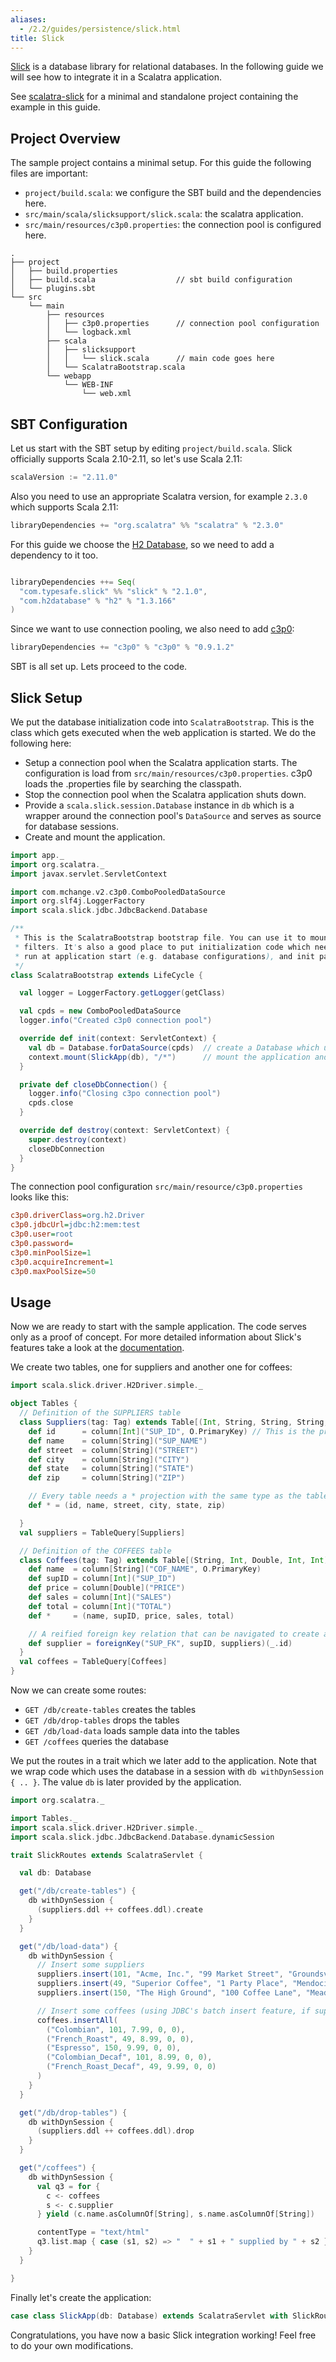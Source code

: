 ```yaml
---
aliases:
  - /2.2/guides/persistence/slick.html
title: Slick
---
```


[Slick](http://slick.typesafe.com/) is a database library for relational databases. In the following guide we will see how to integrate it in a Scalatra application.

<div class="alert alert-info">
  <span class="badge badge-info"><i class="glyphicon glyphicon-flag"></i></span>
  See
  <a href="https://github.com/scalatra/scalatra-website-examples/tree/master/2.2/persistence/scalatra-slick">scalatra-slick</a>
  for a minimal and standalone project containing the example in this guide.
</div>


## Project Overview

The sample project contains a minimal setup. For this guide the following files are important:

  * `project/build.scala`: we configure the SBT build and the dependencies here.
  * `src/main/scala/slicksupport/slick.scala`: the scalatra application.
  * `src/main/resources/c3p0.properties`: the connection pool is configured here.

```
.
├── project
│   ├── build.properties
│   ├── build.scala                  // sbt build configuration
│   └── plugins.sbt
└── src
    └── main
        ├── resources
        │   ├── c3p0.properties      // connection pool configuration
        │   └── logback.xml
        ├── scala
        │   ├── slicksupport
        │   │   └── slick.scala      // main code goes here
        │   └── ScalatraBootstrap.scala
        └── webapp
            └── WEB-INF
                └── web.xml

```

## SBT Configuration

Let us start with the SBT setup by editing `project/build.scala`. Slick officially supports Scala 2.10-2.11, so let's use Scala 2.11:

```scala
scalaVersion := "2.11.0"
```

Also you need to use an appropriate Scalatra version, for example `2.3.0` which supports Scala 2.11:

```scala
libraryDependencies += "org.scalatra" %% "scalatra" % "2.3.0"
```

For this guide we choose the [H2 Database](http://www.h2database.com/html/main.html), so we need to add a dependency to it too.

```scala

libraryDependencies ++= Seq(
  "com.typesafe.slick" %% "slick" % "2.1.0",
  "com.h2database" % "h2" % "1.3.166"
)
```

Since we want to use connection pooling, we also need to add [c3p0](http://www.mchange.com/projects/c3p0/):

```scala
libraryDependencies += "c3p0" % "c3p0" % "0.9.1.2"
```

SBT is all set up. Lets proceed to the code.


## Slick Setup

We put the database initialization code into `ScalatraBootstrap`. This is the class which gets executed when the web application is started. We do the following here:

  * Setup a connection pool when the Scalatra application starts. The configuration is load from `src/main/resources/c3p0.properties`. c3p0 loads the .properties file by searching the classpath.
  * Stop the connection pool when the Scalatra application shuts down.
  * Provide a `scala.slick.session.Database` instance in `db` which is a wrapper around the connection pool's `DataSource` and serves as source for database sessions.
  * Create and mount the application.

```scala
import app._
import org.scalatra._
import javax.servlet.ServletContext

import com.mchange.v2.c3p0.ComboPooledDataSource
import org.slf4j.LoggerFactory
import scala.slick.jdbc.JdbcBackend.Database

/**
 * This is the ScalatraBootstrap bootstrap file. You can use it to mount servlets or
 * filters. It's also a good place to put initialization code which needs to
 * run at application start (e.g. database configurations), and init params.
 */
class ScalatraBootstrap extends LifeCycle {

  val logger = LoggerFactory.getLogger(getClass)

  val cpds = new ComboPooledDataSource
  logger.info("Created c3p0 connection pool")

  override def init(context: ServletContext) {
    val db = Database.forDataSource(cpds)  // create a Database which uses the DataSource
    context.mount(SlickApp(db), "/*")      // mount the application and provide the Database
  }

  private def closeDbConnection() {
    logger.info("Closing c3po connection pool")
    cpds.close
  }

  override def destroy(context: ServletContext) {
    super.destroy(context)
    closeDbConnection
  }
}
```

The connection pool configuration `src/main/resource/c3p0.properties` looks like this:

```ini
c3p0.driverClass=org.h2.Driver
c3p0.jdbcUrl=jdbc:h2:mem:test
c3p0.user=root
c3p0.password=
c3p0.minPoolSize=1
c3p0.acquireIncrement=1
c3p0.maxPoolSize=50
```

## Usage

Now we are ready to start with the sample application. The code serves only as a proof of concept. For more detailed information about Slick's features take a look at the [documentation](http://slick.typesafe.com/docs/).

We create two tables, one for suppliers and another one for coffees:

```scala
import scala.slick.driver.H2Driver.simple._

object Tables {
  // Definition of the SUPPLIERS table
  class Suppliers(tag: Tag) extends Table[(Int, String, String, String, String, String)](tag, "SUPPLIERS") {
    def id      = column[Int]("SUP_ID", O.PrimaryKey) // This is the primary key column
    def name    = column[String]("SUP_NAME")
    def street  = column[String]("STREET")
    def city    = column[String]("CITY")
    def state   = column[String]("STATE")
    def zip     = column[String]("ZIP")

    // Every table needs a * projection with the same type as the table's type parameter
    def * = (id, name, street, city, state, zip)

  }
  val suppliers = TableQuery[Suppliers]

  // Definition of the COFFEES table
  class Coffees(tag: Tag) extends Table[(String, Int, Double, Int, Int)](tag, "COFFEES") {
    def name  = column[String]("COF_NAME", O.PrimaryKey)
    def supID = column[Int]("SUP_ID")
    def price = column[Double]("PRICE")
    def sales = column[Int]("SALES")
    def total = column[Int]("TOTAL")
    def *     = (name, supID, price, sales, total)

    // A reified foreign key relation that can be navigated to create a join
    def supplier = foreignKey("SUP_FK", supID, suppliers)(_.id)
  }
  val coffees = TableQuery[Coffees]
}
```

Now we can create some routes:

  * `GET /db/create-tables` creates the tables
  * `GET /db/drop-tables` drops the tables
  * `GET /db/load-data` loads sample data into the tables
  * `GET /coffees` queries the database

We put the routes in a trait which we later add to the application. Note that we wrap code which uses the database in a session with `db withDynSession { .. }`. The value `db` is later provided by the application.

```scala
import org.scalatra._

import Tables._
import scala.slick.driver.H2Driver.simple._
import scala.slick.jdbc.JdbcBackend.Database.dynamicSession

trait SlickRoutes extends ScalatraServlet {

  val db: Database

  get("/db/create-tables") {
    db withDynSession {
      (suppliers.ddl ++ coffees.ddl).create
    }
  }

  get("/db/load-data") {
    db withDynSession {
      // Insert some suppliers
      suppliers.insert(101, "Acme, Inc.", "99 Market Street", "Groundsville", "CA", "95199")
      suppliers.insert(49, "Superior Coffee", "1 Party Place", "Mendocino", "CA", "95460")
      suppliers.insert(150, "The High Ground", "100 Coffee Lane", "Meadows", "CA", "93966")

      // Insert some coffees (using JDBC's batch insert feature, if supported by the DB)
      coffees.insertAll(
        ("Colombian", 101, 7.99, 0, 0),
        ("French_Roast", 49, 8.99, 0, 0),
        ("Espresso", 150, 9.99, 0, 0),
        ("Colombian_Decaf", 101, 8.99, 0, 0),
        ("French_Roast_Decaf", 49, 9.99, 0, 0)
      )
    }
  }

  get("/db/drop-tables") {
    db withDynSession {
      (suppliers.ddl ++ coffees.ddl).drop
    }
  }

  get("/coffees") {
    db withDynSession {
      val q3 = for {
        c <- coffees
        s <- c.supplier
      } yield (c.name.asColumnOf[String], s.name.asColumnOf[String])

      contentType = "text/html"
      q3.list.map { case (s1, s2) => "  " + s1 + " supplied by " + s2 } mkString "<br />"
    }
  }

}
```

Finally let's create the application:

```scala
case class SlickApp(db: Database) extends ScalatraServlet with SlickRoutes
```

Congratulations, you have now a basic Slick integration working! Feel free to do your own modifications.
